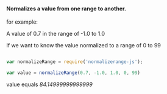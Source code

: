 #### Normalizes a value from one range to another.

for example:

A value of 0.7 in the range of -1.0 to 1.0

If we want to know the value normalized to a range of 0 to 99

```javascript

var normalizeRange = require('normalizerange-js');

var value = normalizeRange(0.7, -1.0, 1.0, 0, 99)

```

value equals *84.14999999999999*
